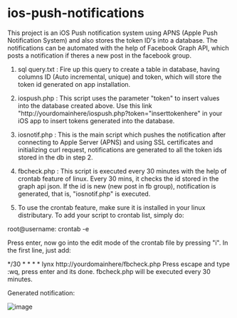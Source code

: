# ios-push-notifications

This project is an iOS Push notification system using APNS (Apple Push Notification System) and also stores the token ID's into a database. The notifications can be automated with the help of Facebook Graph API, which posts a notification if theres a new post in the facebook group.

1. sql query.txt : Fire up this query to create a table in database, having columns ID (Auto incremental, unique) and token, which will store the token id generated on app installation.

2. iospush.php : This script uses the parameter "token" to insert values into the database created above. Use this link "http://yourdomainhere/iospush.php?token="inserttokenhere" in your iOS app to insert tokens generated into the database.

3. iosnotif.php : This is the main script which pushes the notification after connecting to Apple Server (APNS) and using SSL certificates and initializing curl request, notifications are generated to all the token ids stored in the db in step 2.

4. fbcheck.php : This script is executed every 30 minutes with the help of crontab feature of linux. Every 30 mins, it checks the id stored in the graph api json. If the id is new (new post in fb group), notification is generated, that is, "iosnotif.php" is executed.

5. To use the crontab feature, make sure it is installed in your linux distributary. To add your script to crontab list, simply do: 

root@username: crontab -e 

Press enter, now go into the edit mode of the crontab file by pressing "i". In the first line, just add:

*/30 * * * * lynx http://yourdomainhere/fbcheck.php
Press escape and type :wq, press enter and its done. fbcheck.php will be executed every 30 minutes.

Generated notification:

![image](http://http://fgethell.xyz/notification.jpeg) 
